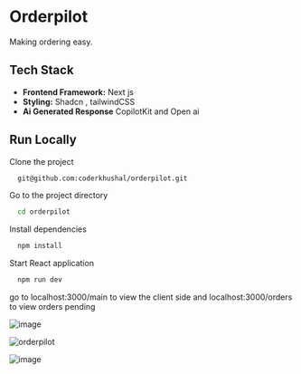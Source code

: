 
# Orderpilot

Making ordering easy. 
## Tech Stack
 
- **Frontend Framework:** Next js
- **Styling:**  Shadcn , tailwindCSS
- **Ai Generated Response** CopilotKit and Open ai 
  




## Run Locally

Clone the project

```bash
  git@github.com:coderkhushal/orderpilot.git
```

Go to the project directory

```bash
  cd orderpilot
```

Install dependencies

```bash
  npm install
```

Start React application

```bash
  npm run dev
```


go to localhost:3000/main to view the client side and localhost:3000/orders to view orders pending 

![image](https://github.com/coderkhushal/orderpilot/assets/137866759/8e673e70-6513-43b1-a142-93cde00a3114)


![orderpilot](https://github.com/coderkhushal/orderpilot/assets/137866759/d823f1fb-c8d5-4726-b07a-7be58f9d1caf)






![image](https://github.com/coderkhushal/orderpilot/assets/137866759/efbdd4fa-df0f-4aab-b4a2-7b0f6da6a14f)

